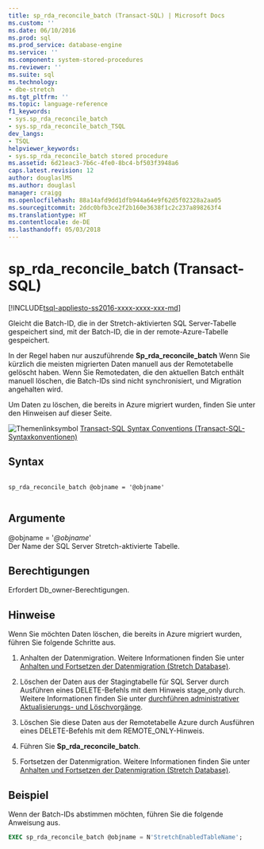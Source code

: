```yaml
---
title: sp_rda_reconcile_batch (Transact-SQL) | Microsoft Docs
ms.custom: ''
ms.date: 06/10/2016
ms.prod: sql
ms.prod_service: database-engine
ms.service: ''
ms.component: system-stored-procedures
ms.reviewer: ''
ms.suite: sql
ms.technology:
- dbe-stretch
ms.tgt_pltfrm: ''
ms.topic: language-reference
f1_keywords:
- sys.sp_rda_reconcile_batch
- sys.sp_rda_reconcile_batch_TSQL
dev_langs:
- TSQL
helpviewer_keywords:
- sys.sp_rda_reconcile_batch stored procedure
ms.assetid: 6d21eac3-7b6c-4fe0-8bc4-bf503f3948a6
caps.latest.revision: 12
author: douglaslMS
ms.author: douglasl
manager: craigg
ms.openlocfilehash: 88a14afd9dd1dfb944a64e9f62d5f02328a2aa05
ms.sourcegitcommit: 2ddc0bfb3ce2f2b160e3638f1c2c237a898263f4
ms.translationtype: HT
ms.contentlocale: de-DE
ms.lasthandoff: 05/03/2018
---
```

# <a name="syssprdareconcilebatch-transact-sql"></a>sp_rda_reconcile_batch (Transact-SQL)
[!INCLUDE[tsql-appliesto-ss2016-xxxx-xxxx-xxx-md](../../includes/tsql-appliesto-ss2016-xxxx-xxxx-xxx-md.md)]

  Gleicht die Batch-ID, die in der Stretch-aktivierten SQL Server-Tabelle gespeichert sind, mit der Batch-ID, die in der remote-Azure-Tabelle gespeichert.  
  
 In der Regel haben nur auszuführende **Sp_rda_reconcile_batch** Wenn Sie kürzlich die meisten migrierten Daten manuell aus der Remotetabelle gelöscht haben. Wenn Sie Remotedaten, die den aktuellen Batch enthält manuell löschen, die Batch-IDs sind nicht synchronisiert, und Migration angehalten wird.  
 
 Um Daten zu löschen, die bereits in Azure migriert wurden, finden Sie unter den Hinweisen auf dieser Seite.
  
 ![Themenlinksymbol](../../database-engine/configure-windows/media/topic-link.gif "Topic link icon") [Transact-SQL Syntax Conventions (Transact-SQL-Syntaxkonventionen)](../../t-sql/language-elements/transact-sql-syntax-conventions-transact-sql.md)  
   
## <a name="syntax"></a>Syntax  
  
```  
  
sp_rda_reconcile_batch @objname = '@objname'  
  
```  
  
## <a name="arguments"></a>Argumente  
 @objname = '*@objname*'  
 Der Name der SQL Server Stretch-aktivierte Tabelle.  
  
## <a name="permissions"></a>Berechtigungen  
 Erfordert Db_owner-Berechtigungen.  
  
## <a name="remarks"></a>Hinweise  
 Wenn Sie möchten Daten löschen, die bereits in Azure migriert wurden, führen Sie folgende Schritte aus.  
  
1.  Anhalten der Datenmigration. Weitere Informationen finden Sie unter [Anhalten und Fortsetzen der Datenmigration &#40;Stretch Database&#41;](../../sql-server/stretch-database/pause-and-resume-data-migration-stretch-database.md).  
  
2.  Löschen der Daten aus der Stagingtabelle für SQL Server durch Ausführen eines DELETE-Befehls mit dem Hinweis stage_only durch. Weitere Informationen finden Sie unter [durchführen administrativer Aktualisierungs- und Löschvorgänge](../../sql-server/stretch-database/manage-and-troubleshoot-stretch-database.md#adminHints).
  
3.  Löschen Sie diese Daten aus der Remotetabelle Azure durch Ausführen eines DELETE-Befehls mit dem REMOTE_ONLY-Hinweis.  
  
4.  Führen Sie **Sp_rda_reconcile_batch**.  
  
5.  Fortsetzen der Datenmigration. Weitere Informationen finden Sie unter [Anhalten und Fortsetzen der Datenmigration &#40;Stretch Database&#41;](../../sql-server/stretch-database/pause-and-resume-data-migration-stretch-database.md).  
  
## <a name="example"></a>Beispiel  
 Wenn der Batch-IDs abstimmen möchten, führen Sie die folgende Anweisung aus.  
  
```sql  
EXEC sp_rda_reconcile_batch @objname = N'StretchEnabledTableName';  
```  
  
  
